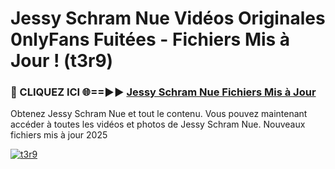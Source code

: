 # Jessy Schram Nue Vidéos Originales 0nlyFans Fuitées - Fichiers Mis à Jour ! (t3r9)

<h3>🔴 CLIQUEZ ICI 🌐==►► <a href="https://tinyurl.com/2pmr4ezf" rel="nofollow">Jessy Schram Nue Fichiers Mis à Jour</a></h3>

Obtenez Jessy Schram Nue et tout le contenu. Vous pouvez maintenant accéder à toutes les vidéos et photos de Jessy Schram Nue. Nouveaux fichiers mis à jour 2025

[![t3r9](https://i.imgur.com/6SNvagu.gif)](https://tinyurl.com/2pmr4ezf)
